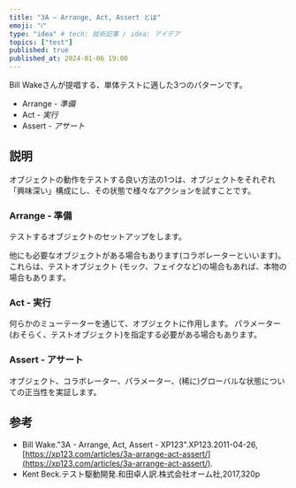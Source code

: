 ```yaml
---
title: "3A – Arrange, Act, Assert とは"
emoji: "ℹ️"
type: "idea" # tech: 技術記事 / idea: アイデア
topics: ["test"]
published: true
published_at: 2024-01-06 19:00
---
```


Bill Wakeさんが提唱する、単体テストに適した3つのパターンです。

- Arrange _- 準備_
- Act _- 実行_
- Assert _- アサート_


## 説明
オブジェクトの動作をテストする良い方法の1つは、オブジェクトをそれぞれ「興味深い」構成にし、その状態で様々なアクションを試すことです。

### Arrange - 準備
テストするオブジェクトのセットアップをします。

他にも必要なオブジェクトがある場合もあります(コラボレーターといいます)。
これらは、テストオブジェクト (モック、フェイクなど)の場合もあれば、本物の場合もあります。


### Act - 実行
何らかのミューテーターを通じて、オブジェクトに作用します。
パラメーター(おそらく、テストオブジェクト)を指定する必要がある場合もあります。


### Assert - アサート
オブジェクト、コラボレーター、パラメーター、(稀に)グローバルな状態についての正当性を実証します。



## 参考
<!-- textlint-disable -->
- Bill Wake."3A - Arrange, Act, Assert - XP123".XP123.2011-04-26,[https://xp123.com/articles/3a-arrange-act-assert/](https://xp123.com/articles/3a-arrange-act-assert/).
- Kent Beck.テスト駆動開発.和田卓人訳.株式会社オーム社,2017,320p
<!-- textlint-enable -->
